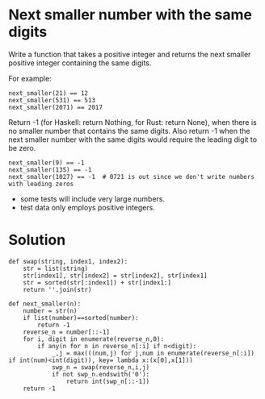 # Next smaller number with the same digits
Write a function that takes a positive integer and returns the next smaller positive integer containing the same digits.

For example:
```
next_smaller(21) == 12
next_smaller(531) == 513
next_smaller(2071) == 2017
```
Return -1 (for Haskell: return Nothing, for Rust: return None), when there is no smaller number that contains the same digits. Also return -1 when the next smaller number with the same digits would require the leading digit to be zero.
```
next_smaller(9) == -1
next_smaller(135) == -1
next_smaller(1027) == -1  # 0721 is out since we don't write numbers with leading zeros
```
* some tests will include very large numbers.
* test data only employs positive integers.
# Solution
```
def swap(string, index1, index2):
    str = list(string)
    str[index1], str[index2] = str[index2], str[index1]
    str = sorted(str[:index1]) + str[index1:]
    return ''.join(str)

def next_smaller(n):
    number = str(n)
    if list(number)==sorted(number):
        return -1
    reverse_n = number[::-1]
    for i, digit in enumerate(reverse_n,0):
        if any(n for n in reverse_n[:i] if n<digit):
            _,j = max(((num,j) for j,num in enumerate(reverse_n[:i]) if int(num)<int(digit)), key= lambda x:(x[0],x[1]))
            swp_n = swap(reverse_n,i,j)
            if not swp_n.endswith('0'):
                return int(swp_n[::-1])
    return -1
```